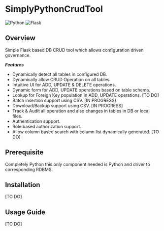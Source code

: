 # SimplyPythonCrudTool

![Python](https://img.shields.io/badge/language-Python-brightgreen.svg)
![Flask](https://img.shields.io/badge/framework-Flask-brightgreen.svg)


## Overview

Simple Flask based DB CRUD tool which allows configuration driven governance. 

***Features***

- Dynamically detect all tables in configured DB.
- Dynamically allow CRUD Operation on all tables.
- Intuitive UI for ADD, UPDATE & DELETE operations.
- Dynamic form for ADD, UPDATE operations based on table schema.
- Lookup for Foreign Key population in ADD, UPDATE operations. [TO DO]
- Batch insertion support using CSV. [IN PROGRESS]
- Download/Backup support using CSV. [IN PROGRESS]
- Track & Audit all operation and also changes in tables in DB or local files.
- Authentication support.
- Role based authorization support.
- Allow column based search with column list dynamically generated. [TO DO]


## Prerequisite

Completely Python this only component needed is Python and driver to corresponding RDBMS.


## Installation

[TO DO]

## Usage Guide

[TO DO]




